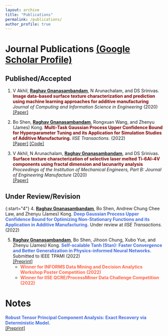 ```yaml
---
layout: archive
title: "Publications"
permalink: /publications/
author_profile: true
---
```


# Journal Publications [(Google Scholar Profile)](https://scholar.google.com/citations?user=H0FRgi4AAAAJ&hl=en)
## Published/Accepted 
1. V Akhil, <b><ins>Raghav Gnanasambandam</ins></b>, N Arunachalam, and DS Srinivas. <b><span style="color:Maroon">Image data-based surface texture characterization and prediction using machine learning approaches for additive manufacturing</span></b> <i>Journal of Computing and Information Science in Engineering</i> (2020)  <br>[[Paper]](https://asmedigitalcollection.asme.org/computingengineering/article/20/2/021010/1072027)

2. Bo Shen, <b><ins>Raghav Gnanasambandam</ins></b>, Rongxuan Wang, and Zhenyu (James) Kong. <b><span style="color:Maroon">Multi-Task Gaussian Process Upper Confidence Bound for Hyperparameter Tuning and its Application for Simulation Studies of Additive Manufacturing.</span></b> <i>IISE Transactions.</i> (2022)  <br>[[Paper]](https://www.tandfonline.com/doi/full/10.1080/24725854.2022.2039813) [[Code]](https://github.com/BoShen0/Multi-task-GPUCB)

3. V Akhil, N Arunachalam, <b><ins>Raghav Gnanasambandam</ins></b>, and DS Srinivas. <b><span style="color:Maroon">Surface texture characterization of selective laser melted Ti-6Al-4V components using fractal dimension and lacunarity analysis</span></b> <i>Proceedings of the Institution of Mechanical Engineers, Part B: Journal of Engineering Manufacture</i> (2020)  <br>[[Paper]](https://doi.org/10.1177/0954405420971081)

## Under Review/Revision

{:start="4"}
4. <b><ins>Raghav Gnanasambandam</ins></b>, Bo Shen, Andrew Chung Chee Law, and Zhenyu (James) Kong. <b><span style="color:RoyalBlue">Deep Gaussian Process Upper Confidence Bound for Optimizing Non-Stationary Functions and its Application in Additive Manufacturing.</span></b> Under review at <i>IISE Transactions.</i> (2022)

5. <b><ins>Raghav Gnanasambandam</ins></b>, Bo Shen, Jihoon Chung, Xubo Yue, and Zhenyu (James) Kong. <b><span style="color:RoyalBlue">Self-scalable Tanh (Stan): Faster Convergence and Better Generalization in Physics-informed Neural Networks.</span></b> Submitted to IEEE TPAMI (2022)  <br>[[Preprint]](https://arxiv.org/abs/2204.12589) 
    *  <span style="color: Tomato"> **Winner for INFORMS Data Mining and Decision Analytics Workshop Poster Competition (2022)**  </span> 
    *  <span style="color: Tomato"> **Winner for IISE QCRE/ProcessMiner Data Challenge Competition (2022)**  </span>  


# Notes
<b><span style="color:RoyalBlue">Robust Tensor Principal Component Analysis: Exact Recovery via Deterministic Model.</span></b> <br>[[Preprint]](https://arxiv.org/abs/2008.02211)
